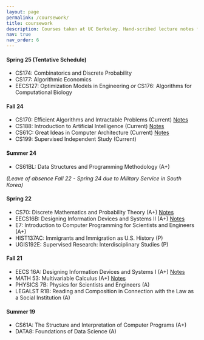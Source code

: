 ```yaml
---
layout: page
permalink: /coursework/
title: coursework
description: Courses taken at UC Berkeley. Hand-scribed lecture notes for selected courses.
nav: true
nav_order: 6
---
```


#### Spring 25 (Tentative Schedule)
- CS174: Combinatorics and Discrete Probability
- CS177: Algorithmic Economics
- EECS127: Optimization Models in Engineering *or* CS176: Algorithms for Computational Biology

#### Fall 24
- CS170: Efficient Algorithms and Intractable Problems (Current) [Notes](../assets/pdf/class_notes/CS170.pdf)
- CS188: Introduction to Artificial Intelligence (Current) [Notes](../assets/pdf/class_notes/CS188.pdf)
- CS61C: Great Ideas in Computer Architecture (Current) [Notes](../assets/pdf/class_notes/CS61C.pdf)
- CS199: Supervised Independent Study (Current)

#### Summer 24
- CS61BL: Data Structures and Programming Methodology (A+)

*(Leave of absence Fall 22 - Spring 24 due to Military Service in South Korea)*

#### Spring 22
- CS70: Discrete Mathematics and Probability Theory (A+) [Notes](../assets/pdf/class_notes/CS70.pdf)
- EECS16B: Designing Information Devices and Systems II (A+) [Notes](../assets/pdf/class_notes/EECS16B.pdf)
- E7: Introduction to Computer Programming for Scientists and Engineers (A+)
- HIST137AC: Immigrants and Immigration as U.S. History (P)
- UGIS192E: Supervised Research: Interdisciplinary Studies (P)

#### Fall 21
- EECS 16A: Designing Information Devices and Systems I (A+) [Notes](../assets/pdf/class_notes/EECS16A.pdf)
- MATH 53: Multivariable Calculus (A+) [Notes](../assets/pdf/class_notes/MATH53.pdf)
- PHYSICS 7B: Physics for Scientists and Engineers (A)
- LEGALST R1B: Reading and Composition in Connection with the Law as a Social Institution (A)

#### Summer 19
- CS61A: The Structure and Interpretation of Computer Programs (A+)
- DATA8: Foundations of Data Science (A)
